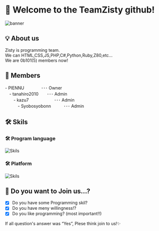 # 👋 Welcome to the TeamZisty github!
![banner](https://github.com/zisty-h/.github/blob/main/profile/banner.jpg)

## 💡 About us
Zisty is programming team.  
We can HTML,CSS,JS,PHP,C#,Python,Ruby,Z80,etc...  
We are 0b101(5) members now!

## 👥 Members
 \- PIENNU　　　　･･･ Owner<br>
 　- tanahiro2010　　･･･ Admin<br>
 　　- kazu7　　　　　　･･･ Admin<br>
 　　　- Syobosyobonn　　　･･･ Admin<br>

## 🛠️ Skils
### 🛠️ Program language
<img style="size : 10px" alt="Skils" src="https://skillicons.dev/icons?theme=dark&perline=10&i=html,css,js,php,python,cs,ruby,dotnet" />

### 🛠️ Platform
<img style="size : 10px" alt="Skils" src="https://skillicons.dev/icons?theme=dark&perline=10&i=windows,raspberrypi" />

## 💼 Do you want to Join us...?
- [x] Do you have some Programming skil?<br>
- [x] Do you have meny willingness!?<br>
- [x] Do you like programming? (most important!!)<br>

If all question's answer was “Yes”, Plese think join to us!✨️<br>
